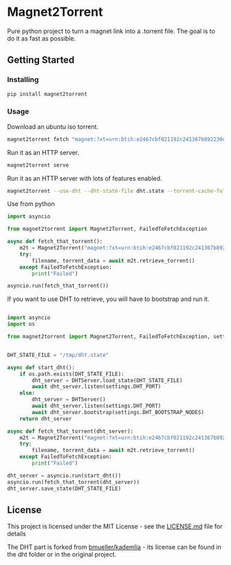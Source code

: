 # Magnet2Torrent

Pure python project to turn a magnet link into a .torrent file.
The goal is to do it as fast as possible.

## Getting Started

### Installing

```bash
pip install magnet2torrent
```

### Usage

Download an ubuntu iso torrent.

```bash
magnet2torrent fetch "magnet:?xt=urn:btih:e2467cbf021192c241367b892230dc1e05c0580e&dn=ubuntu-19.10-desktop-amd64.iso&tr=https%3A%2F%2Ftorrent.ubuntu.com%2Fannounce&tr=https%3A%2F%2Fipv6.torrent.ubuntu.com%2Fannounce"
```

Run it as an HTTP server.


```bash
magnet2torrent serve
```

Run it as an HTTP server with lots of features enabled.

```bash
magnet2torrent --use-dht --dht-state-file dht.state --torrent-cache-folder torcache serve --apikey secretkey
```

Use from python

```python
import asyncio

from magnet2torrent import Magnet2Torrent, FailedToFetchException

async def fetch_that_torrent():
    m2t = Magnet2Torrent("magnet:?xt=urn:btih:e2467cbf021192c241367b892230dc1e05c0580e&dn=ubuntu-19.10-desktop-amd64.iso&tr=https%3A%2F%2Ftorrent.ubuntu.com%2Fannounce&tr=https%3A%2F%2Fipv6.torrent.ubuntu.com%2Fannounce")
    try:
        filename, torrent_data = await m2t.retrieve_torrent()
    except FailedToFetchException:
        print("Failed")

asyncio.run(fetch_that_torrent())
```

If you want to use DHT to retrieve, you will have to bootstrap and run it.

```python

import asyncio
import os

from magnet2torrent import Magnet2Torrent, FailedToFetchException, settings


DHT_STATE_FILE = "/tmp/dht.state"

async def start_dht():
    if os.path.exists(DHT_STATE_FILE):
        dht_server = DHTServer.load_state(DHT_STATE_FILE)
        await dht_server.listen(settings.DHT_PORT)
    else:
        dht_server = DHTServer()
        await dht_server.listen(settings.DHT_PORT)
        await dht_server.bootstrap(settings.DHT_BOOTSTRAP_NODES)
    return dht_server

async def fetch_that_torrent(dht_server):
    m2t = Magnet2Torrent("magnet:?xt=urn:btih:e2467cbf021192c241367b892230dc1e05c0580e&dn=ubuntu-19.10-desktop-amd64.iso", dht_server=dht_server)
    try:
        filename, torrent_data = await m2t.retrieve_torrent()
    except FailedToFetchException:
        print("Failed")

dht_server = asyncio.run(start_dht())
asyncio.run(fetch_that_torrent(dht_server))
dht_server.save_state(DHT_STATE_FILE)
```

## License

This project is licensed under the MIT License - see the [LICENSE.md](LICENSE.md) file for details

The DHT part is forked from [bmueller/kademlia](https://github.com/bmuller/kademlia/) - its license can be
found in the dht folder or in the original project.

